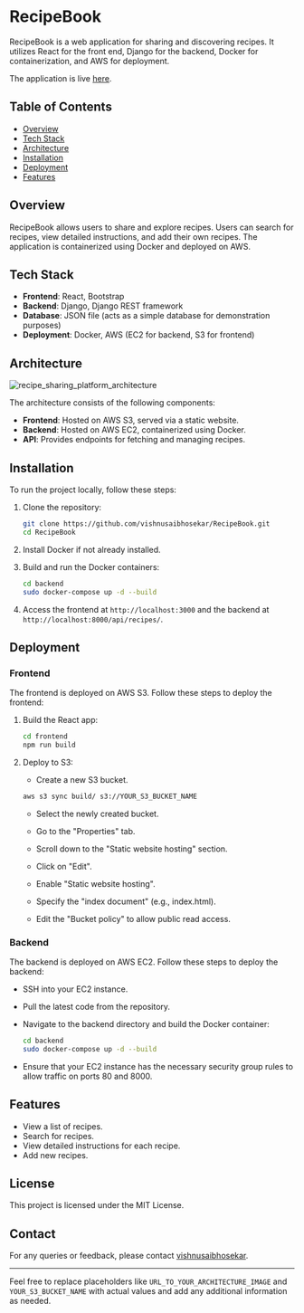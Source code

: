 # RecipeBook

RecipeBook is a web application for sharing and discovering recipes. It utilizes React for the front end, Django for the backend, Docker for containerization, and AWS for deployment.

The application is live [here](http://recipe-sharing-fe.s3-website-us-west-2.amazonaws.com/).

## Table of Contents

- [Overview](#overview)
- [Tech Stack](#tech-stack)
- [Architecture](#architecture)
- [Installation](#installation)
- [Deployment](#deployment)
- [Features](#features)

## Overview

RecipeBook allows users to share and explore recipes. Users can search for recipes, view detailed instructions, and add their own recipes. The application is containerized using Docker and deployed on AWS.

## Tech Stack

- **Frontend**: React, Bootstrap
- **Backend**: Django, Django REST framework
- **Database**: JSON file (acts as a simple database for demonstration purposes)
- **Deployment**: Docker, AWS (EC2 for backend, S3 for frontend)

## Architecture

![recipe_sharing_platform_architecture](https://gist.github.com/user-attachments/assets/6d7349b7-6dcb-48d9-bc8c-2f551c44167c)

The architecture consists of the following components:

- **Frontend**: Hosted on AWS S3, served via a static website.
- **Backend**: Hosted on AWS EC2, containerized using Docker.
- **API**: Provides endpoints for fetching and managing recipes.

## Installation

To run the project locally, follow these steps:

1. Clone the repository:

   ```bash
   git clone https://github.com/vishnusaibhosekar/RecipeBook.git
   cd RecipeBook
   ```

2. Install Docker if not already installed.

3. Build and run the Docker containers:

   ```bash
   cd backend
   sudo docker-compose up -d --build
   ```

4. Access the frontend at `http://localhost:3000` and the backend at `http://localhost:8000/api/recipes/`.

## Deployment

### Frontend

The frontend is deployed on AWS S3. Follow these steps to deploy the frontend:

1. Build the React app:

   ```bash
   cd frontend
   npm run build
   ```

2. Deploy to S3:

   - Create a new S3 bucket.

   ```bash
   aws s3 sync build/ s3://YOUR_S3_BUCKET_NAME
   ```

   - Select the newly created bucket.

   - Go to the "Properties" tab.

   - Scroll down to the "Static website hosting" section.

   - Click on "Edit".

   - Enable "Static website hosting".

   - Specify the "index document" (e.g., index.html).

   - Edit the "Bucket policy" to allow public read access.

### Backend

The backend is deployed on AWS EC2. Follow these steps to deploy the backend:

- SSH into your EC2 instance.

- Pull the latest code from the repository.

- Navigate to the backend directory and build the Docker container:

  ```bash
  cd backend
  sudo docker-compose up -d --build
  ```

- Ensure that your EC2 instance has the necessary security group rules to allow traffic on ports 80 and 8000.

## Features

- View a list of recipes.
- Search for recipes.
- View detailed instructions for each recipe.
- Add new recipes.

## License

This project is licensed under the MIT License.

## Contact

For any queries or feedback, please contact [vishnusaibhosekar](mailto:vishnusaibhosekar@gmail.com).

---

Feel free to replace placeholders like `URL_TO_YOUR_ARCHITECTURE_IMAGE` and `YOUR_S3_BUCKET_NAME` with actual values and add any additional information as needed.
